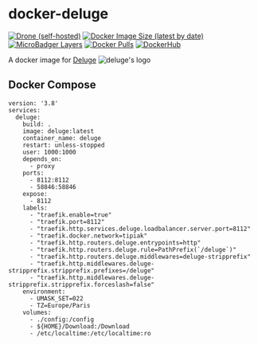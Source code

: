 # docker-deluge
[![Drone (self-hosted)](https://img.shields.io/drone/build/docker/deluge?server=https%3A%2F%2Fdrone.c0de.in&style=flat-square)](https://drone.c0de.in/docker/deluge)
[![Docker Image Size (latest by date)](https://img.shields.io/docker/image-size/j33r/deluge?style=flat-square)](https://microbadger.com/images/j33r/deluge)
[![MicroBadger Layers](https://img.shields.io/microbadger/layers/j33r/deluge?style=flat-square)](https://microbadger.com/images/j33r/deluge)
[![Docker Pulls](https://img.shields.io/docker/pulls/j33r/deluge?style=flat-square)](https://hub.docker.com/r/j33r/deluge)
[![DockerHub](https://img.shields.io/badge/Dockerhub-j33r/deluge-%232496ED?logo=docker&style=flat-square)](https://hub.docker.com/r/j33r/deluge)

A docker image for [Deluge](https://deluge-torrent.org/) ![deluge's logo](https://user-images.githubusercontent.com/10530469/79228210-5ae36180-7e61-11ea-8f72-276e6197f011.png)


##

## Docker Compose

```
version: '3.8'
services:
  deluge:
    build: .
    image: deluge:latest
    container_name: deluge
    restart: unless-stopped
    user: 1000:1000
    depends_on:
      - proxy
    ports:
      - 8112:8112
      - 58846:58846
    expose:
      - 8112
    labels:
      - "traefik.enable=true"
      - "traefik.port=8112"
      - "traefik.http.services.deluge.loadbalancer.server.port=8112"
      - "traefik.docker.network=tipiak"
      - "traefik.http.routers.deluge.entrypoints=http"
      - "traefik.http.routers.deluge.rule=PathPrefix(`/deluge`)"
      - "traefik.http.routers.deluge.middlewares=deluge-stripprefix"
      - "traefik.http.middlewares.deluge-stripprefix.stripprefix.prefixes=/deluge"
      - "traefik.http.middlewares.deluge-stripprefix.stripprefix.forceslash=false"
    environment:
      - UMASK_SET=022
      - TZ=Europe/Paris
    volumes:
      - ./config:/config
      - ${HOME}/Download:/Download
      - /etc/localtime:/etc/localtime:ro

```
